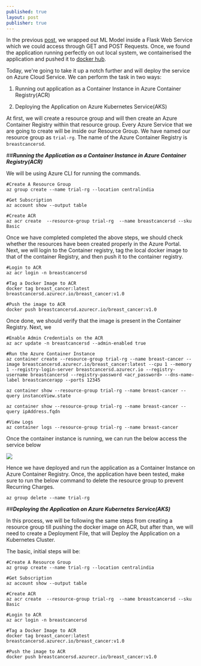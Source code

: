 ```yaml
---
published: true
layout: post
publisher: true
---
```

In the previous [post](https://saptarshidatta.in/2021/12/14/serving-machine-learning-model-with-api.html), we wrapped out ML Model inside a Flask Web Service which we could access through GET and POST Requests. Once, we found the application running perfectly on out local system, we  containerised the application and pushed it to [docker hub](https://hub.docker.com/r/saptarshidatta96/breast_cancer).


Today, we're going to take it up a notch further and will deploy the service on Azure Cloud Service.
We can perform the task in two ways:

1. Running out application as a Container Instance in Azure Container Registry(ACR)

2. Deploying the Application on Azure Kubernetes Service(AKS)

At first, we will create a resource group and will then create an Azure Container Registry within that resource group. Every Azure Service that we are going to create will be inside our Resource Group. We have named our resource group as `trial-rg`. The name of the Azure Container Registry is `breastcancersd`.

##_**Running the Application as a Container Instance in Azure Container Registry(ACR)**_

We will be using Azure CLI for running the commands.

```
#Create A Resource Group
az group create --name trial-rg --location centralindia

#Get Subscription
az account show --output table

#Create ACR
az acr create  --resource-group trial-rg  --name breastcancersd --sku Basic
```
Once we have completed completed the above steps, we should check whether the resources have been created properly in the Azure Portal. Next, we will login to the Container registry, tag the local docker image to that of the container Registry, and then push it to the container registry.

```
#Login to ACR
az acr login -n breastcancersd

#Tag a Docker Image to ACR
docker tag breast_cancer:latest breastcancersd.azurecr.io/breast_cancer:v1.0

#Push the image to ACR
docker push breastcancersd.azurecr.io/breast_cancer:v1.0
```
Once done, we should verify that the image is present in the Container Registry. Next, we

```
#Enable Admin Credentials on the ACR
az acr update -n breastcancersd --admin-enabled true

#Run the Azure Container Instance
az container create --resource-group trial-rg --name breast-cancer --image breastcancersd.azurecr.io/breast_cancer:latest --cpu 1 --memory 1 --registry-login-server breastcancersd.azurecr.io --registry-username breastcancersd --registry-password <acr_password> --dns-name-label breastcancerapp --ports 12345

az container show --resource-group trial-rg --name breast-cancer --query instanceView.state

az container show --resource-group trial-rg --name breast-cancer --query ipAddress.fqdn

#View Logs
az container logs --resource-group trial-rg --name breast-cancer
```
Once the container instance is running, we can run the below access the service below

![]({{site.baseurl}}/images/ACR.PNG)

Hence we have deployed and run the application as a Container Instance on Azure Container Registry. Once, the application have been tested, make sure to run the below command to delete the resource group to prevent Recurring Charges.

```
az group delete --name trial-rg
```

##_**Deploying the Application on Azure Kubernetes Service(AKS)**_

In this process, we will be following the same steps from creating a resource group till pushing the docker image on ACR, but after than, we will need to create a Deployment File, that will Deploy the Application on a Kubernetes Cluster.

The basic, initial steps will be:

```
#Create A Resource Group
az group create --name trial-rg --location centralindia

#Get Subscription
az account show --output table

#Create ACR
az acr create  --resource-group trial-rg  --name breastcancersd --sku Basic

#Login to ACR
az acr login -n breastcancersd

#Tag a Docker Image to ACR
docker tag breast_cancer:latest breastcancersd.azurecr.io/breast_cancer:v1.0

#Push the image to ACR
docker push breastcancersd.azurecr.io/breast_cancer:v1.0
```